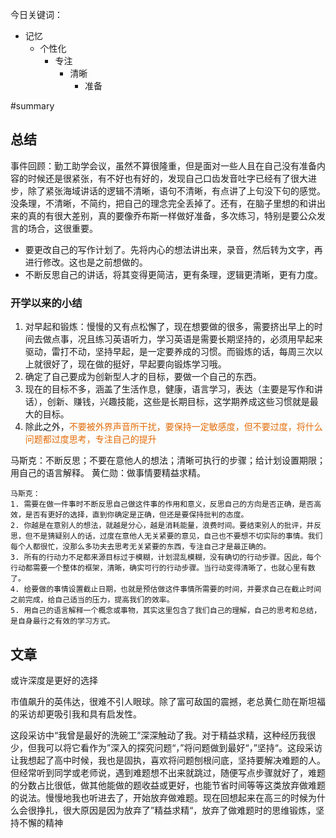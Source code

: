 今日关键词：
- 记忆
	- 个性化
		- 专注
			- 清晰
				- 准备

#summary 
## 总结
事件回顾：勤工助学会议，虽然不算很隆重，但是面对一些人且在自己没有准备内容的时候还是很紧张，有不好也有好的，发现自己口齿发音吐字已经有了很大进步，除了紧张海域讲话的逻辑不清晰，语句不清晰，有点讲了上句没下句的感觉。没条理，不清晰，不简约，把自己的理念完全丢掉了。还有，在脑子里想的和讲出来的真的有很大差别，真的要像乔布斯一样做好准备，多次练习，特别是要公众发言的场合，这很重要。
- 要更改自己的写作计划了。先将内心的想法讲出来，录音，然后转为文字，再进行修改。这也是之前想做的。
- 不断反思自己的讲话，将其变得更简洁，更有条理，逻辑更清晰，更有力度。

### 开学以来的小结
1. 对早起和锻炼：慢慢的又有点松懈了，现在想要做的很多，需要挤出早上的时间去做点事，况且练习英语听力，学习英语是需要长期坚持的，必须用早起来驱动，雷打不动，坚持早起，是一定要养成的习惯。而锻炼的话，每周三次以上就很好了，现在做的挺好，早起要向锻炼学习哦。
2. 确定了自己要成为创新型人才的目标，要做一个自己的东西。
3. 现在的目标不多，涵盖了生活作息，健康，语言学习，表达（主要是写作和讲话），创新、赚钱，兴趣技能，这些是长期目标，这学期养成这些习惯就是最大的目标。
4. 除此之外，<font color="#e36c09">不要被外界声音所干扰，要保持一定敏感度，但不要过度，将什么问题都过度思考，专注自己的提升</font>


马斯克：不断反思；不要在意他人的想法；清晰可执行的步骤；给计划设置期限；用自己的语言解释。
黄仁勋：做事情要精益求精。

```ad-important
马斯克：
1. 需要在做一件事时不断反思自己做这件事的作用和意义，反思自己的方向是否正确，是否高效，是否有更好的选择，直到你确定是正确，但还是要保持批判的态度。
2. 你越是在意别人的想法，就越是分心，越是消耗能量，浪费时间。要结束别人的批评，并反思，但不是猜疑别人的话，过度在意他人无关紧要的意见，自己也不要想不切实际的事情。我们每个人都很忙，没那么多功夫去思考无关紧要的东西，专注自己才是最正确的。
3. 所有的行动力不足都来源目标过于模糊，计划混乱模糊，没有确切的行动步骤。因此，每个行动都需要一个整体的框架，清晰，确实可行的行动步骤。当行动变得清晰了，也就心里有数了。
4. 给要做的事情设置截止日期，也就是预估做这件事情所需要的时间，并要求自己在截止时间之前完成，给自己适当的压力，提高我们的效率。
5. 用自己的语言解释一个概念或事物，其实这里包含了我们自己的理解，自己的思考和总结，是自身最行之有效的学习方式。

```

## 文章
或许深度是更好的选择

市值飙升的英伟达，很难不引人眼球。除了富可敌国的震撼，老总黄仁勋在斯坦福的采访却更吸引我和具有启发性。

这段采访中“我曾是最好的洗碗工”深深触动了我。对于精益求精，这种经历我很少，但我可以将它看作为”深入的探究问题“，”将问题做到最好“，”坚持“。这段采访让我想起了高中时候，我也是固执，喜欢将问题刨根问底，坚持要解决难题的人。但经常听到同学或老师说，遇到难题想不出来就跳过，随便写点步骤就好了，难题的分数占比很低，做其他能做的题收益或更好，也能节省时间等等这类放弃做难题的说法。慢慢地我也听进去了，开始放弃做难题。现在回想起来在高三的时候为什么会很挣扎，很大原因是因为放弃了”精益求精“，放弃了做难题时的思维锻炼，坚持不懈的精神









